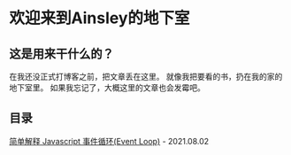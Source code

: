 # 欢迎来到Ainsley的地下室

## 这是用来干什么的？

在我还没正式打博客之前，把文章丢在这里。
就像我把要看的书，扔在我的家的地下室里。
如果我忘记了，大概这里的文章也会发霉吧。

## 目录

[简单解释 Javascript 事件循环(Event Loop)](articles/Javascript_event_loop.md) - 2021.08.02
